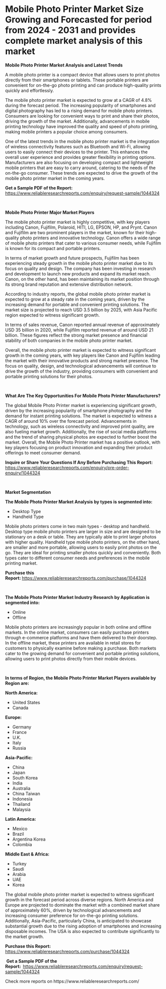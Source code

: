 <p><h1>Mobile Photo Printer Market Size Growing and Forecasted for period from 2024 - 2031 and provides complete market analysis of this market</h1></p><p><strong>Mobile Photo Printer Market Analysis and Latest Trends</strong></p>
<p><p>A mobile photo printer is a compact device that allows users to print photos directly from their smartphones or tablets. These portable printers are convenient for on-the-go photo printing and can produce high-quality prints quickly and effortlessly.</p><p>The mobile photo printer market is expected to grow at a CAGR of 4.8% during the forecast period. The increasing popularity of smartphones and digital photography has led to a rising demand for mobile photo printers. Consumers are looking for convenient ways to print and share their photos, driving the growth of the market. Additionally, advancements in mobile printing technology have improved the quality and speed of photo printing, making mobile printers a popular choice among consumers.</p><p>One of the latest trends in the mobile photo printer market is the integration of wireless connectivity features such as Bluetooth and Wi-Fi, allowing users to easily connect their devices to the printer. This enhances the overall user experience and provides greater flexibility in printing options. Manufacturers are also focusing on developing compact and lightweight mobile printers that are easy to carry around, catering to the needs of the on-the-go consumer. These trends are expected to drive the growth of the mobile photo printer market in the coming years.</p></p>
<p><strong>Get a Sample PDF of the Report:&nbsp;</strong> <a href="https://www.reliableresearchreports.com/enquiry/request-sample/1044324">https://www.reliableresearchreports.com/enquiry/request-sample/1044324</a></p>
<p>&nbsp;</p>
<p><strong>Mobile Photo Printer Major Market Players</strong></p>
<p><p>The mobile photo printer market is highly competitive, with key players including Canon, Fujifilm, Polaroid, HITI, LG, EPSON, HP, and Prynt. Canon and Fujifilm are two prominent players in the market, known for their high-quality photo printers and innovative technology. Canon offers a wide range of mobile photo printers that cater to various consumer needs, while Fujifilm is known for its compact and portable printers.</p><p>In terms of market growth and future prospects, Fujifilm has been experiencing steady growth in the mobile photo printer market due to its focus on quality and design. The company has been investing in research and development to launch new products and expand its market reach. Canon, on the other hand, has been maintaining its market position through its strong brand reputation and extensive distribution network.</p><p>According to industry reports, the global mobile photo printer market is expected to grow at a steady rate in the coming years, driven by the increasing demand for portable and convenient printing solutions. The market size is projected to reach USD 3.5 billion by 2025, with Asia Pacific region expected to witness significant growth.</p><p>In terms of sales revenue, Canon reported annual revenue of approximately USD 35 billion in 2020, while Fujifilm reported revenue of around USD 21 billion. These figures reflect the strong market presence and financial stability of both companies in the mobile photo printer market.</p><p>Overall, the mobile photo printer market is expected to witness significant growth in the coming years, with key players like Canon and Fujifilm leading the market with their innovative products and strong market presence. The focus on quality, design, and technological advancements will continue to drive the growth of the industry, providing consumers with convenient and portable printing solutions for their photos.</p></p>
<p>&nbsp;</p>
<p><strong>What Are The Key Opportunities For Mobile Photo Printer Manufacturers?</strong></p>
<p><p>The global Mobile Photo Printer market is experiencing significant growth, driven by the increasing popularity of smartphone photography and the demand for instant printing solutions. The market is expected to witness a CAGR of around 10% over the forecast period. Advancements in technology, such as wireless connectivity and improved print quality, are also fueling market growth. Additionally, the rise of social media platforms and the trend of sharing physical photos are expected to further boost the market. Overall, the Mobile Photo Printer market has a positive outlook, with key players focusing on product innovation and expanding their product offerings to meet consumer demand.</p></p>
<p><strong>Inquire or Share Your Questions If Any Before Purchasing This Report:</strong> <a href="https://www.reliableresearchreports.com/enquiry/pre-order-enquiry/1044324">https://www.reliableresearchreports.com/enquiry/pre-order-enquiry/1044324</a></p>
<p>&nbsp;</p>
<p><strong>Market Segmentation</strong></p>
<p><strong>The Mobile Photo Printer Market Analysis by types is segmented into:</strong></p>
<p><ul><li>Desktop Type</li><li>Handheld Type</li></ul></p>
<p><p>Mobile photo printers come in two main types - desktop and handheld. Desktop type mobile photo printers are larger in size and are designed to be stationary on a desk or table. They are typically able to print larger photos with higher quality. Handheld type mobile photo printers, on the other hand, are smaller and more portable, allowing users to easily print photos on the go. They are ideal for printing smaller photos quickly and conveniently. Both types cater to different consumer needs and preferences in the mobile printing market.</p></p>
<p><strong>Purchase this Report:&nbsp;</strong><a href="https://www.reliableresearchreports.com/purchase/1044324">https://www.reliableresearchreports.com/purchase/1044324</a></p>
<p>&nbsp;</p>
<p><strong>The Mobile Photo Printer Market Industry Research by Application is segmented into:</strong></p>
<p><ul><li>Online</li><li>Offline</li></ul></p>
<p><p>Mobile photo printers are increasingly popular in both online and offline markets. In the online market, consumers can easily purchase printers through e-commerce platforms and have them delivered to their doorstep. In the offline market, these printers are available in retail stores for customers to physically examine before making a purchase. Both markets cater to the growing demand for convenient and portable printing solutions, allowing users to print photos directly from their mobile devices.</p></p>
<p>&nbsp;</p>
<p><strong>In terms of Region, the Mobile Photo Printer Market Players available by Region are:</strong></p>
<p>
    <p> <strong> North America: </strong>
        <ul>
            <li>United States</li>
            <li>Canada</li>
        </ul>
        </p> 
    <p> <strong> Europe: </strong>
        <ul>
            <li>Germany</li>
            <li>France</li>
            <li>U.K.</li>
            <li>Italy</li>
            <li>Russia</li>
        </ul>
        </p> 
    <p> <strong> Asia-Pacific: </strong>
        <ul>
            <li>China</li>
            <li>Japan</li>
            <li>South Korea</li>
            <li>India</li>
            <li>Australia</li>
            <li>China Taiwan</li>
            <li>Indonesia</li>
            <li>Thailand</li>
            <li>Malaysia</li>
        </ul>
        </p> 
    <p> <strong> Latin America: </strong>
        <ul>
            <li>Mexico</li>
            <li>Brazil</li>
            <li>Argentina Korea</li>
            <li>Colombia</li>
        </ul>
        </p> 
    <p> <strong> Middle East & Africa: </strong>
        <ul>
            <li>Turkey</li>
            <li>Saudi</li>
            <li>Arabia</li>
            <li>UAE</li>
            <li>Korea</li>
        </ul>
    </p>
    </p>
<p><p>The global mobile photo printer market is expected to witness significant growth in the forecast period across diverse regions. North America and Europe are projected to dominate the market with a combined market share of approximately 60%, driven by technological advancements and increasing consumer preference for on-the-go printing solutions. Additionally, Asia-Pacific, particularly China, is anticipated to showcase substantial growth due to the rising adoption of smartphones and increasing disposable incomes. The USA is also expected to contribute significantly to the market growth.</p></p>
<p><strong>Purchase this Report: </strong><a href="https://www.reliableresearchreports.com/purchase/1044324">https://www.reliableresearchreports.com/purchase/1044324</a></p>
<p>&nbsp;<strong>Get a Sample PDF of the Report:&nbsp;&nbsp;</strong><a href="https://www.reliableresearchreports.com/enquiry/request-sample/1044324">https://www.reliableresearchreports.com/enquiry/request-sample/1044324</a></p>
<p><strong></strong></p>
<p>Check more reports on https://www.reliableresearchreports.com/</p>